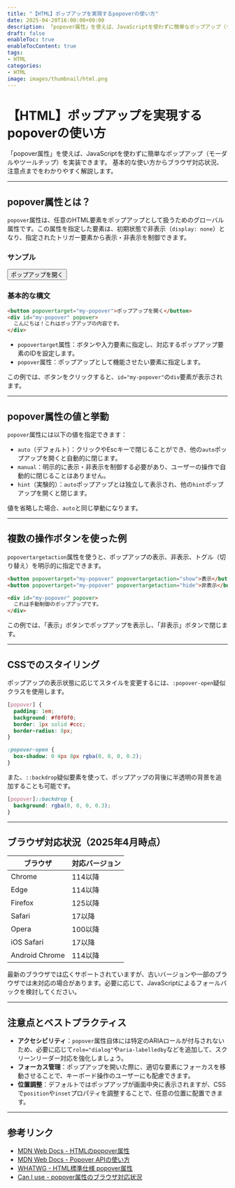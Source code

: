```yaml
---
title: "【HTML】ポップアップを実現するpopoverの使い方"
date: 2025-04-20T16:00:00+09:00
description: 「popover属性」を使えば、JavaScriptを使わずに簡単なポップアップ（モーダルやツールチップ）を実装できます。
draft: false
enableToc: true
enableTocContent: true
tags: 
- HTML
categories: 
- HTML
image: images/thumbnail/html.png
---
```


# 【HTML】ポップアップを実現するpopoverの使い方

「popover属性」を使えば、JavaScriptを使わずに簡単なポップアップ（モーダルやツールチップ）を実装できます。
基本的な使い方からブラウザ対応状況、注意点までをわかりやすく解説します。

---

## popover属性とは？

`popover`属性は、任意のHTML要素をポップアップとして扱うためのグローバル属性です。この属性を指定した要素は、初期状態で非表示（`display: none`）となり、指定されたトリガー要素から表示・非表示を制御できます。

### サンプル


<style>
[popover] {
  padding: 1em;
  background: #f0f0f0;
  border: 1px solid #ccc;
  border-radius: 8px;
}

:popover-open {
  box-shadow: 0 4px 8px rgba(0, 0, 0, 0.2);
}
[popover]::backdrop {
  background: rgba(0, 0, 0, 0.3);
}
</style>
<button popovertarget="my-popover">ポップアップを開く</button>
<div id="my-popover" popover>
  こんにちは！これはポップアップの内容です。
</div>

### 基本的な構文


```html
<button popovertarget="my-popover">ポップアップを開く</button>
<div id="my-popover" popover>
  こんにちは！これはポップアップの内容です。
</div>
```

- `popovertarget`属性：ボタンや入力要素に指定し、対応するポップアップ要素のIDを設定します。
- `popover`属性：ポップアップとして機能させたい要素に指定します。

この例では、ボタンをクリックすると、`id="my-popover"`の`div`要素が表示されます。

---

## popover属性の値と挙動

`popover`属性には以下の値を指定できます：

- `auto`（デフォルト）：クリックやEscキーで閉じることができ、他の`auto`ポップアップを開くと自動的に閉じます。
- `manual`：明示的に表示・非表示を制御する必要があり、ユーザーの操作で自動的に閉じることはありません。
- `hint`（実験的）：`auto`ポップアップとは独立して表示され、他の`hint`ポップアップを開くと閉じます。

値を省略した場合、`auto`と同じ挙動になります。

---

## 複数の操作ボタンを使った例

`popovertargetaction`属性を使うと、ポップアップの表示、非表示、トグル（切り替え）を明示的に指定できます。


```html
<button popovertarget="my-popover" popovertargetaction="show">表示</button>
<button popovertarget="my-popover" popovertargetaction="hide">非表示</button>

<div id="my-popover" popover>
  これは手動制御のポップアップです。
</div>
```


この例では、「表示」ボタンでポップアップを表示し、「非表示」ボタンで閉じます。

---

## CSSでのスタイリング

ポップアップの表示状態に応じてスタイルを変更するには、`:popover-open`疑似クラスを使用します。


```css
[popover] {
  padding: 1em;
  background: #f0f0f0;
  border: 1px solid #ccc;
  border-radius: 8px;
}

:popover-open {
  box-shadow: 0 4px 8px rgba(0, 0, 0, 0.2);
}
```


また、`::backdrop`疑似要素を使って、ポップアップの背後に半透明の背景を追加することも可能です。


```css
[popover]::backdrop {
  background: rgba(0, 0, 0, 0.3);
}
```


---

## ブラウザ対応状況（2025年4月時点）

| ブラウザ        | 対応バージョン |
|-----------------|----------------|
| Chrome          | 114以降        |
| Edge            | 114以降        |
| Firefox         | 125以降        |
| Safari          | 17以降         |
| Opera           | 100以降        |
| iOS Safari      | 17以降         |
| Android Chrome  | 114以降        |

最新のブラウザでは広くサポートされていますが、古いバージョンや一部のブラウザでは未対応の場合があります。必要に応じて、JavaScriptによるフォールバックを検討してください。

---

## 注意点とベストプラクティス

- **アクセシビリティ**：`popover`属性自体には特定のARIAロールが付与されないため、必要に応じて`role="dialog"`や`aria-labelledby`などを追加して、スクリーンリーダー対応を強化しましょう。
- **フォーカス管理**：ポップアップを開いた際に、適切な要素にフォーカスを移動させることで、キーボード操作のユーザーにも配慮できます。
- **位置調整**：デフォルトではポップアップが画面中央に表示されますが、CSSで`position`や`inset`プロパティを調整することで、任意の位置に配置できます。

---

## 参考リンク
- <a href="https://developer.mozilla.org/en-US/docs/Web/HTML/Global_attributes/popover" target="_blank" rel="nofollow noopener">MDN Web Docs - HTMLのpopover属性</a>
- <a href="https://developer.mozilla.org/en-US/docs/Web/API/Popover_API/Using" target="_blank" rel="nofollow noopener">MDN Web Docs - Popover APIの使い方</a>
- <a href="https://html.spec.whatwg.org/multipage/popover.html" target="_blank" rel="nofollow noopener">WHATWG - HTML標準仕様 popover属性</a>
- <a href="https://caniuse.com/?search=popover" target="_blank" rel="nofollow noopener">Can I use - popover属性のブラウザ対応状況</a>

